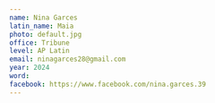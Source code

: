 ```yaml
---
name: Nina Garces
latin_name: Maia
photo: default.jpg
office: Tribune
level: AP Latin
email: ninagarces28@gmail.com
year: 2024
word: 
facebook: https://www.facebook.com/nina.garces.39
---
```



